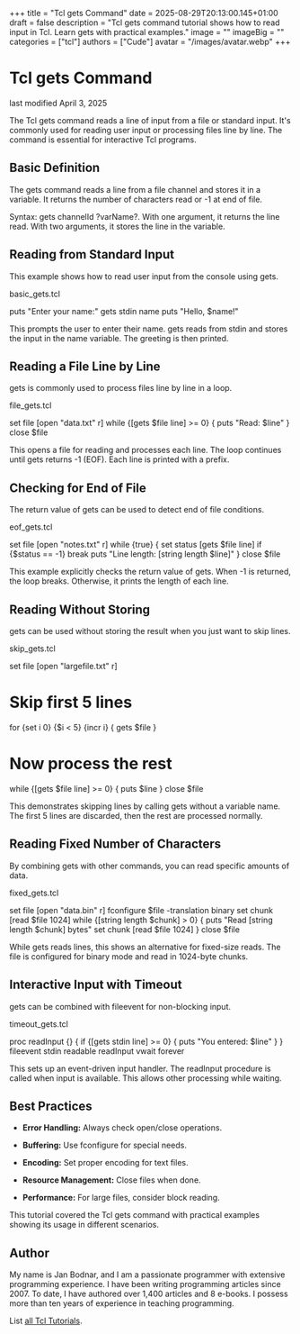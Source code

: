 +++
title = "Tcl gets Command"
date = 2025-08-29T20:13:00.145+01:00
draft = false
description = "Tcl gets command tutorial shows how to read input in Tcl. Learn gets with practical examples."
image = ""
imageBig = ""
categories = ["tcl"]
authors = ["Cude"]
avatar = "/images/avatar.webp"
+++

# Tcl gets Command

last modified April 3, 2025

The Tcl gets command reads a line of input from a file or standard
input. It's commonly used for reading user input or processing files line by
line. The command is essential for interactive Tcl programs.

## Basic Definition

The gets command reads a line from a file channel and stores it in
a variable. It returns the number of characters read or -1 at end of file.

Syntax: gets channelId ?varName?. With one argument, it returns the
line read. With two arguments, it stores the line in the variable.

## Reading from Standard Input

This example shows how to read user input from the console using gets.

basic_gets.tcl
  

puts "Enter your name:"
gets stdin name
puts "Hello, $name!"

This prompts the user to enter their name. gets reads from stdin
and stores the input in the name variable. The greeting is then
printed.

## Reading a File Line by Line

gets is commonly used to process files line by line in a loop.

file_gets.tcl
  

set file [open "data.txt" r]
while {[gets $file line] &gt;= 0} {
    puts "Read: $line"
}
close $file

This opens a file for reading and processes each line. The loop continues until
gets returns -1 (EOF). Each line is printed with a prefix.

## Checking for End of File

The return value of gets can be used to detect end of file
conditions.

eof_gets.tcl
  

set file [open "notes.txt" r]
while {true} {
    set status [gets $file line]
    if {$status == -1} break
    puts "Line length: [string length $line]"
}
close $file

This example explicitly checks the return value of gets. When -1 is
returned, the loop breaks. Otherwise, it prints the length of each line.

## Reading Without Storing

gets can be used without storing the result when you just want to
skip lines.

skip_gets.tcl
  

set file [open "largefile.txt" r]
# Skip first 5 lines
for {set i 0} {$i &lt; 5} {incr i} {
    gets $file
}
# Now process the rest
while {[gets $file line] &gt;= 0} {
    puts $line
}
close $file

This demonstrates skipping lines by calling gets without a variable
name. The first 5 lines are discarded, then the rest are processed normally.

## Reading Fixed Number of Characters

By combining gets with other commands, you can read specific amounts
of data.

fixed_gets.tcl
  

set file [open "data.bin" r]
fconfigure $file -translation binary
set chunk [read $file 1024]
while {[string length $chunk] &gt; 0} {
    puts "Read [string length $chunk] bytes"
    set chunk [read $file 1024]
}
close $file

While gets reads lines, this shows an alternative for fixed-size
reads. The file is configured for binary mode and read in 1024-byte chunks.

## Interactive Input with Timeout

gets can be combined with fileevent for non-blocking
input.

timeout_gets.tcl
  

proc readInput {} {
    if {[gets stdin line] &gt;= 0} {
        puts "You entered: $line"
    }
}
fileevent stdin readable readInput
vwait forever

This sets up an event-driven input handler. The readInput procedure
is called when input is available. This allows other processing while waiting.

## Best Practices

- **Error Handling:** Always check open/close operations.

- **Buffering:** Use fconfigure for special needs.

- **Encoding:** Set proper encoding for text files.

- **Resource Management:** Close files when done.

- **Performance:** For large files, consider block reading.

 

This tutorial covered the Tcl gets command with practical
examples showing its usage in different scenarios.

## Author

My name is Jan Bodnar, and I am a passionate programmer with extensive
programming experience. I have been writing programming articles since 2007.
To date, I have authored over 1,400 articles and 8 e-books. I possess more
than ten years of experience in teaching programming.

List [all Tcl Tutorials](/tcl/).